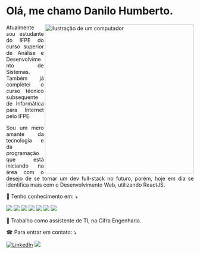 # Olá, me chamo Danilo Humberto.

<img src="https://raw.githubusercontent.com/MicaelliMedeiros/micaellimedeiros/master/image/computer-illustration.png" alt="ilustração de um computador" min-width="400px" max-width="400px" width="400px" align="right">

<p align="justify">
  Atualmente sou estudante do IFPE do curso superior de Análise e Desenvolvimento de Sistemas. Também já completei o curso técnico subsequente de Informática para Internet pelo IFPE. 
</p>

<p align="justify">
  Sou um mero amante da tecnologia e da programação que está iniciando na área com o desejo de se tornar um dev full-stack no futuro, porém, hoje em dia se identifica mais com o Desenvolvimento Web, utilizando ReactJS.
</p>

<p align="left">
  📌 Tenho conhecimento em: ⤵️ 
</p>

<p>
  <img src="https://img.shields.io/badge/JavaScript-F7DF1E?style=for-the-badge&logo=javascript&logoColor=black" />
  <img src="https://img.shields.io/badge/HTML5-E34F26?style=for-the-badge&logo=html5&logoColor=white" />
  <img src="https://img.shields.io/badge/CSS3-1572B6?style=for-the-badge&logo=css3&logoColor=white" />
  <img src="https://img.shields.io/badge/Python-14354C?style=for-the-badge&logo=python&logoColor=white" />
  <img src="https://img.shields.io/badge/MySQL-00000F?style=for-the-badge&logo=mysql&logoColor=white" />
  <img src="https://img.shields.io/badge/Java-ED8B00?style=for-the-badge&logo=openjdk&logoColor=white" />
  <img src="https://img.shields.io/badge/Node.js-43853D?style=for-the-badge&logo=node.js&logoColor=white" />
</p>

<p align="left">
  💼 Trabalho como assistente de TI, na Cifra Engenharia. 
</p>

<p align="left">
  ☎ Para entrar em contato: ⤵️
</p>

<p align="left">
  <a href="https://www.linkedin.com/in/danilo-humberto-28a771215/" title="LinkedIn">
  <img src="https://img.shields.io/badge/LinkedIn-0077B5?style=for-the-badge&logo=linkedin&logoColor=white" alt="LinkedIn"/></a>
  <a href="https://www.instagram.com/danilown_/" title="Instagram">
  <img src="https://img.shields.io/badge/Instagram-E4405F?style=for-the-badge&logo=instagram&logoColor=white" /></a>
</p>

